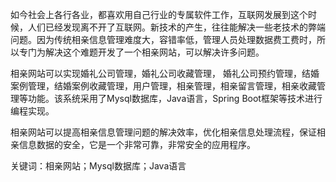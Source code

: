 如今社会上各行各业，都喜欢用自己行业的专属软件工作，互联网发展到这个时候，人们已经发现离不开了互联网。新技术的产生，往往能解决一些老技术的弊端问题。因为传统相亲信息管理难度大，容错率低，管理人员处理数据费工费时，所以专门为解决这个难题开发了一个相亲网站，可以解决许多问题。

相亲网站可以实现婚礼公司管理，婚礼公司收藏管理， 婚礼公司预约管理，结婚案例管理，结婚案例收藏管理，用户管理，相亲管理，相亲留言管理，相亲收藏管理等功能。该系统采用了Mysql数据库，Java语言，Spring Boot框架等技术进行编程实现。

相亲网站可以提高相亲信息管理问题的解决效率，优化相亲信息处理流程，保证相亲信息数据的安全，它是一个非常可靠，非常安全的应用程序。

关键词：相亲网站；Mysql数据库；Java语言
